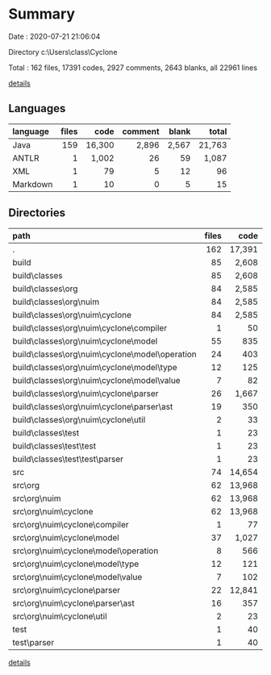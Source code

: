 # Summary

Date : 2020-07-21 21:06:04

Directory c:\Users\class\Cyclone

Total : 162 files,  17391 codes, 2927 comments, 2643 blanks, all 22961 lines

[details](details.md)

## Languages
| language | files | code | comment | blank | total |
| :--- | ---: | ---: | ---: | ---: | ---: |
| Java | 159 | 16,300 | 2,896 | 2,567 | 21,763 |
| ANTLR | 1 | 1,002 | 26 | 59 | 1,087 |
| XML | 1 | 79 | 5 | 12 | 96 |
| Markdown | 1 | 10 | 0 | 5 | 15 |

## Directories
| path | files | code | comment | blank | total |
| :--- | ---: | ---: | ---: | ---: | ---: |
| . | 162 | 17,391 | 2,927 | 2,643 | 22,961 |
| build | 85 | 2,608 | 1,245 | 58 | 3,911 |
| build\classes | 85 | 2,608 | 1,245 | 58 | 3,911 |
| build\classes\org | 84 | 2,585 | 1,245 | 58 | 3,888 |
| build\classes\org\nuim | 84 | 2,585 | 1,245 | 58 | 3,888 |
| build\classes\org\nuim\cyclone | 84 | 2,585 | 1,245 | 58 | 3,888 |
| build\classes\org\nuim\cyclone\compiler | 1 | 50 | 0 | 0 | 50 |
| build\classes\org\nuim\cyclone\model | 55 | 835 | 0 | 3 | 838 |
| build\classes\org\nuim\cyclone\model\operation | 24 | 403 | 0 | 2 | 405 |
| build\classes\org\nuim\cyclone\model\type | 12 | 125 | 0 | 0 | 125 |
| build\classes\org\nuim\cyclone\model\value | 7 | 82 | 0 | 0 | 82 |
| build\classes\org\nuim\cyclone\parser | 26 | 1,667 | 1,245 | 55 | 2,967 |
| build\classes\org\nuim\cyclone\parser\ast | 19 | 350 | 0 | 2 | 352 |
| build\classes\org\nuim\cyclone\util | 2 | 33 | 0 | 0 | 33 |
| build\classes\test | 1 | 23 | 0 | 0 | 23 |
| build\classes\test\test | 1 | 23 | 0 | 0 | 23 |
| build\classes\test\test\parser | 1 | 23 | 0 | 0 | 23 |
| src | 74 | 14,654 | 1,677 | 2,560 | 18,891 |
| src\org | 62 | 13,968 | 1,606 | 2,436 | 18,010 |
| src\org\nuim | 62 | 13,968 | 1,606 | 2,436 | 18,010 |
| src\org\nuim\cyclone | 62 | 13,968 | 1,606 | 2,436 | 18,010 |
| src\org\nuim\cyclone\compiler | 1 | 77 | 0 | 16 | 93 |
| src\org\nuim\cyclone\model | 37 | 1,027 | 124 | 287 | 1,438 |
| src\org\nuim\cyclone\model\operation | 8 | 566 | 97 | 148 | 811 |
| src\org\nuim\cyclone\model\type | 12 | 121 | 9 | 41 | 171 |
| src\org\nuim\cyclone\model\value | 7 | 102 | 4 | 37 | 143 |
| src\org\nuim\cyclone\parser | 22 | 12,841 | 1,482 | 2,126 | 16,449 |
| src\org\nuim\cyclone\parser\ast | 16 | 357 | 20 | 97 | 474 |
| src\org\nuim\cyclone\util | 2 | 23 | 0 | 7 | 30 |
| test | 1 | 40 | 0 | 8 | 48 |
| test\parser | 1 | 40 | 0 | 8 | 48 |

[details](details.md)